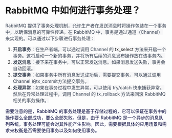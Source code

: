 # RabbitMQ 中如何进行事务处理？

<font style="color:rgb(55, 65, 81);background-color:rgb(247, 247, 248);"> RabbitMQ 提供了事务处理机制，允许生产者在发送消息时将操作包装在一个事务中，以确保消息的可靠性传递。在 RabbitMQ 中，事务是通过通道（Channel）来实现的。可以通过以下步骤进行事务处理：</font>

1. **<font style="color:rgb(55, 65, 81);background-color:rgb(247, 247, 248);">开启事务</font>**<font style="color:rgb(55, 65, 81);background-color:rgb(247, 247, 248);">：在生产者端，可以通过调用  Channel 的 </font><font style="background-color:rgb(247, 247, 248);">tx_select</font><font style="color:rgb(55, 65, 81);background-color:rgb(247, 247, 248);"> 方法来开启一个事务。这将启动一个新的事务，并将所有后续的消息发布操作放在该事务内。</font>
2. **<font style="color:rgb(55, 65, 81);background-color:rgb(247, 247, 248);">发送消息</font>**<font style="color:rgb(55, 65, 81);background-color:rgb(247, 247, 248);">：接下来在事务中，可以正常发送消息。如果消息发送失败，事务会自动回滚。</font>
3. **<font style="color:rgb(55, 65, 81);background-color:rgb(247, 247, 248);">提交事务</font>**<font style="color:rgb(55, 65, 81);background-color:rgb(247, 247, 248);">：如果事务中所有消息发送成功后，需要提交事务。可以通过调用 Channel 的tx_commit方法提交事务。</font>
4. **<font style="color:rgb(55, 65, 81);background-color:rgb(247, 247, 248);">处理异常</font>**<font style="color:rgb(55, 65, 81);background-color:rgb(247, 247, 248);">：如果在事务过程中发生异常，可以使用 try/catch 快来捕获异常。然后在异常处理过程中，调用 Channel 的 tx_rollback 方法来回滚 RabbitMQ 相关的事务操作。</font>

<font style="color:rgb(5, 7, 59);background-color:rgb(253, 253, 254);">需要注意的是，RabbitMQ 的事务处理是基于存储过程的，它可以保证在事务中的操作要么全部成功，要么全部失败。但是，由于 RabbitMQ 是一个异步的消息队列系统，事务处理可能会对其性能产生影响。因此，需要根据具体的应用场景和需求来权衡是否需要使用事务以及如何使用事务。</font>


